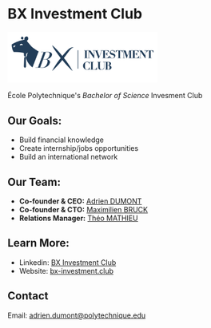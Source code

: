 # BX Investment Club
<img src="../images/logo.png" width="300" />

École Polytechnique's *Bachelor of Science* Invesment Club

## Our Goals:

- Build financial knowledge
- Create internship/jobs opportunities
- Build an international network

## Our Team:

- **Co-founder & CEO:** [Adrien DUMONT](https://www.linkedin.com/in/adrien-dumont-x/)
- **Co-founder & CTO:** [Maximilien BRUCK](https://www.linkedin.com/in/maximilien-bruck-062a62241/)
- **Relations Manager:** [Théo MATHIEU](https://www.linkedin.com/in/th%C3%A9o-mathieu-270a8b262/)

## Learn More:

- Linkedin: [BX Investment Club](https://www.linkedin.com/company/bx-investment-club)
- Website: [bx-investment.club](https://www.bx-investment.club)

## Contact

Email: adrien.dumont@polytechnique.edu

